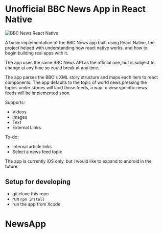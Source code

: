 # Unofficial BBC News App in React Native   

![BBC News React Native](http://i.imgur.com/nGyJOwV.png)


A basic implementation of the BBC News app built using React Native, the project helped with understanding how react native works, and how to begin building real apps with it.

The app uses the same BBC News API as the official one, but is subject to change at any time so could break at any time.

The app parses the BBC's XML story structure and maps each item to react components.
The app defaults to the topic of world news,pressing the topics under stories will laod those feeds, a way to view specific news feeds will be implemented soon.

Supports:
- Videos  
- Images  
- Text
- External Links  

To-do:  
- Internal article links  
- Select a news feed topic


The app is currently iOS only, but I would like to expand to android in the future.

## Setup for developing

- git clone this repo  
- run `npm install`
- run the app from Xcode
# NewsApp

